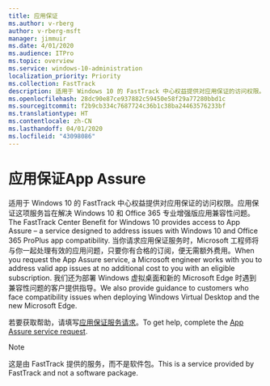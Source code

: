 ```yaml
---
title: 应用保证
ms.author: v-rberg
author: v-rberg-msft
manager: jimmuir
ms.date: 4/01/2020
ms.audience: ITPro
ms.topic: overview
ms.service: windows-10-administration
localization_priority: Priority
ms.collection: FastTrack
description: 适用于 Windows 10 的 FastTrack 中心权益提供对应用保证的访问权限。应用保证这项服务旨在解决 Windows 10 和 Office 365 专业增强版应用兼容性问题。
ms.openlocfilehash: 28dc90e87ce937882c59450e58f29a77280bbd1c
ms.sourcegitcommit: f2b9cb334c7687724c36b1c38ba24463576233bf
ms.translationtype: HT
ms.contentlocale: zh-CN
ms.lasthandoff: 04/01/2020
ms.locfileid: "43098086"
---
```

# <a name="app-assure"></a><span data-ttu-id="37bfa-103">应用保证</span><span class="sxs-lookup"><span data-stu-id="37bfa-103">App Assure</span></span>

<span data-ttu-id="37bfa-104">适用于 Windows 10 的 FastTrack 中心权益提供对应用保证的访问权限。应用保证这项服务旨在解决 Windows 10 和 Office 365 专业增强版应用兼容性问题。</span><span class="sxs-lookup"><span data-stu-id="37bfa-104">The FastTrack Center Benefit for Windows 10 provides access to App Assure – a service designed to address issues with Windows 10 and Office 365 ProPlus app compatibility.</span></span> <span data-ttu-id="37bfa-105">当你请求应用保证服务时，Microsoft 工程师将与你一起处理有效的应用问题，只要你有合格的订阅，便无需额外费用。</span><span class="sxs-lookup"><span data-stu-id="37bfa-105">When you request the App Assure service, a Microsoft engineer works with you to address valid app issues at no additional cost to you with an eligible subscription.</span></span> <span data-ttu-id="37bfa-106">我们还为部署 Windows 虚拟桌面和新的 Microsoft Edge 时遇到兼容性问题的客户提供指导。</span><span class="sxs-lookup"><span data-stu-id="37bfa-106">We also provide guidance to customers who face compatibility issues when deploying Windows Virtual Desktop and the new Microsoft Edge.</span></span> 

<span data-ttu-id="37bfa-107">若要获取帮助，请填写[应用保证服务请求](https://go.microsoft.com/fwlink/?linkid=2022721)。</span><span class="sxs-lookup"><span data-stu-id="37bfa-107">To get help, complete the [App Assure service request](https://go.microsoft.com/fwlink/?linkid=2022721).</span></span>

  > [!NOTE]
> <span data-ttu-id="37bfa-108">这是由 FastTrack 提供的服务，而不是软件包。</span><span class="sxs-lookup"><span data-stu-id="37bfa-108">This is a service provided by FastTrack and not a software package.</span></span>
